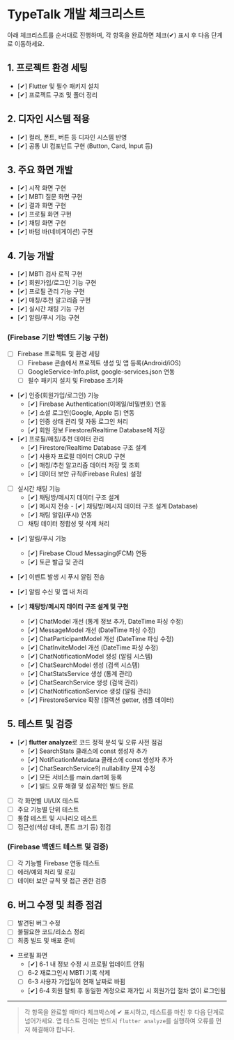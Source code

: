 # TypeTalk 개발 체크리스트

아래 체크리스트를 순서대로 진행하며, 각 항목을 완료하면 체크(✔) 표시 후 다음 단계로 이동하세요.

## 1. 프로젝트 환경 세팅
- [✔] Flutter 및 필수 패키지 설치
- [✔] 프로젝트 구조 및 폴더 정리

## 2. 디자인 시스템 적용
- [✔] 컬러, 폰트, 버튼 등 디자인 시스템 반영
- [✔] 공통 UI 컴포넌트 구현 (Button, Card, Input 등)

## 3. 주요 화면 개발
- [✔] 시작 화면 구현
- [✔] MBTI 질문 화면 구현
- [✔] 결과 화면 구현
- [✔] 프로필 화면 구현
- [✔] 채팅 화면 구현
- [✔] 바텀 바(네비게이션) 구현

## 4. 기능 개발
- [✔] MBTI 검사 로직 구현
- [✔] 회원가입/로그인 기능 구현
- [✔] 프로필 관리 기능 구현
- [✔] 매칭/추천 알고리즘 구현
- [✔] 실시간 채팅 기능 구현
- [✔] 알림/푸시 기능 구현

### (Firebase 기반 백엔드 기능 구현)
- [ ] Firebase 프로젝트 및 환경 세팅
    - [ ] Firebase 콘솔에서 프로젝트 생성 및 앱 등록(Android/iOS)
    - [ ] GoogleService-Info.plist, google-services.json 연동
    - [ ] 필수 패키지 설치 및 Firebase 초기화
- [✔] 인증(회원가입/로그인) 기능
    - [✔] Firebase Authentication(이메일/비밀번호) 연동
    - [✔] 소셜 로그인(Google, Apple 등) 연동
    - [✔] 인증 상태 관리 및 자동 로그인 처리
    - [✔] 회원 정보 Firestore/Realtime Database에 저장
- [✔] 프로필/매칭/추천 데이터 관리
    - [✔] Firestore/Realtime Database 구조 설계
    - [✔] 사용자 프로필 데이터 CRUD 구현
    - [✔] 매칭/추천 알고리즘 데이터 저장 및 조회
    - [✔] 데이터 보안 규칙(Firebase Rules) 설정
- [ ] 실시간 채팅 기능
    - [✔] 채팅방/메시지 데이터 구조 설계
    - [✔] 메시지 전송    - [✔] 채팅방/메시지 데이터 구조 설계
 Database)
    - [✔] 채팅 알림(푸시) 연동
    - [ ] 채팅 데이터 정합성 및 삭제 처리
- [✔] 알림/푸시 기능
    - [✔] Firebase Cloud Messaging(FCM) 연동
    - [✔] 토큰 발급 및 관리
- [✔] 이벤트 발생 시 푸시 알림 전송
- [✔] 알림 수신 및 앱 내 처리

- [✔] **채팅방/메시지 데이터 구조 설계 및 구현**
  - [✔] ChatModel 개선 (통계 정보 추가, DateTime 파싱 수정)
  - [✔] MessageModel 개선 (DateTime 파싱 수정)
  - [✔] ChatParticipantModel 개선 (DateTime 파싱 수정)
  - [✔] ChatInviteModel 개선 (DateTime 파싱 수정)
  - [✔] ChatNotificationModel 생성 (알림 시스템)
  - [✔] ChatSearchModel 생성 (검색 시스템)
  - [✔] ChatStatsService 생성 (통계 관리)
  - [✔] ChatSearchService 생성 (검색 관리)
  - [✔] ChatNotificationService 생성 (알림 관리)
  - [✔] FirestoreService 확장 (컬렉션 getter, 샘플 데이터)

## 5. 테스트 및 검증
- [✔] **flutter analyze**로 코드 정적 분석 및 오류 사전 점검
  - [✔] SearchStats 클래스에 const 생성자 추가
  - [✔] NotificationMetadata 클래스에 const 생성자 추가
  - [✔] ChatSearchService의 nullability 문제 수정
  - [✔] 모든 서비스를 main.dart에 등록
  - [✔] 빌드 오류 해결 및 성공적인 빌드 완료
- [ ] 각 화면별 UI/UX 테스트
- [ ] 주요 기능별 단위 테스트
- [ ] 통합 테스트 및 시나리오 테스트
- [ ] 접근성(색상 대비, 폰트 크기 등) 점검

### (Firebase 백엔드 테스트 및 검증)
- [ ] 각 기능별 Firebase 연동 테스트
- [ ] 에러/예외 처리 및 로깅
- [ ] 데이터 보안 규칙 및 접근 권한 검증

## 6. 버그 수정 및 최종 점검
- [ ] 발견된 버그 수정
- [ ] 불필요한 코드/리소스 정리
- [ ] 최종 빌드 및 배포 준비

- 프로필 화면
  - [✔] 6-1 내 정보 수정 시 프로필 업데이트 안됨
  - [ ] 6-2 재로그인시 MBTI 기록 삭제
  - [ ] 6-3 사용자 가입일이 현재 날짜로 바뀜
  - [✔] 6-4 회원 탈퇴 후 동일한 계정으로 재가입 시 회원가입 절차 없이 로그인됨

---

> 각 항목을 완료할 때마다 체크박스에 ✔ 표시하고, 테스트를 마친 후 다음 단계로 넘어가세요.
> 앱 테스트 전에는 반드시 `flutter analyze`를 실행하여 오류를 먼저 해결해야 합니다. 